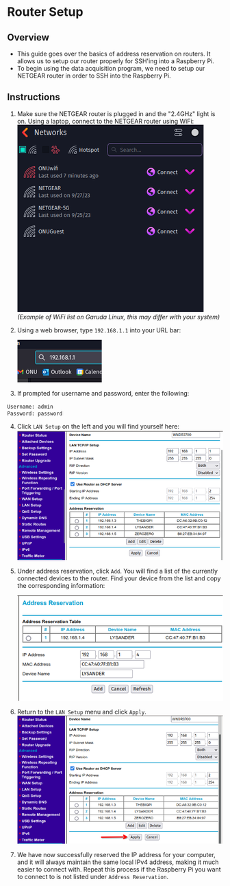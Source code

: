 # Router Setup
## Overview
- This guide goes over the basics of address reservation on routers. It allows us to setup our router properly for SSH'ing into a Raspberry Pi.
- To begin using the data acquisition program, we need to setup our NETGEAR router in order to SSH into the Raspberry Pi.

## Instructions
1. Make sure the NETGEAR router is plugged in and the "2.4GHz" light is on. Using a laptop, connect to the NETGEAR router using WiFi:
	![data-aq-wifi.png](../_static/images/data-aq/data-aq-wifi.png)
	*(Example of WiFi list on Garuda Linux, this may differ with your system)*

2. Using a web browser, type `192.168.1.1` into your URL bar:

	![data-aq-url-bar.png](../_static/images/data-aq/data-aq-url-bar.png)
	
3. If prompted for username and password, enter the following:
```
Username: admin
Password: password
```

4. Click `LAN Setup` on the left and you will find yourself here:
	![data-aq-lan-setup.png](../_static/images/data-aq/data-aq-lan-setup.png)
	
5. Under address reservation, click `Add`. You will find a list of the currently connected devices to the router. Find your device from the list and copy the corresponding information:

	![data-aq-address-reservation.png](../_static/images/data-aq/data-aq-address-reservation.png)
	
6. Return to the `LAN Setup` menu and click `Apply`. 
	![data-aq-lan-setup-apply.png](../_static/images/data-aq/data-aq-lan-setup-apply.png)
	
7. We have now successfully reserved the IP address for your computer, and it will always maintain the same local IPv4 address, making it much easier to connect with. Repeat this process if the Raspberry Pi you want to connect to is not listed under `Address Reservation`.
